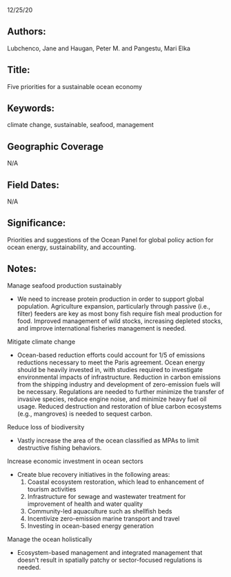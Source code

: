 12/25/20
## Authors:
Lubchenco, Jane and Haugan, Peter M. and Pangestu, Mari Elka
## Title:
Five priorities for a sustainable ocean economy
## Keywords:
climate change, sustainable, seafood, management
## Geographic Coverage
N/A
## Field Dates:
N/A
## Significance:
Priorities and suggestions of the Ocean Panel for global policy action  for ocean energy, sustainability, and accounting.

## Notes:
Manage seafood production sustainably
- We need to increase protein production in order to support global population. Agriculture expansion, particularly through passive (i.e., filter) feeders are key as most bony fish require fish meal production for food. Improved management of wild stocks, increasing depleted stocks, and improve international fisheries management is needed.

Mitigate climate change
- Ocean-based reduction efforts could account for 1/5 of emissions reductions necessary to meet the Paris agreement. Ocean energy should be heavily invested in, with studies required to investigate environmental impacts of infrastructure. Reduction in carbon emissions from the shipping industry and development of zero-emission fuels will be necessary. Regulations are needed to further minimize the transfer of invasive species, reduce engine noise, and minimize heavy fuel oil usage. Reduced destruction and restoration of blue carbon ecosystems (e.g., mangroves) is needed to sequest carbon.

Reduce loss of biodiversity
- Vastly increase the area of the ocean classified as MPAs to limit destructive fishing behaviors.

Increase economic investment in ocean sectors
- Create blue recovery initiatives in the following areas:
  1. Coastal ecosystem restoration, which lead to enhancement of tourism activities
  2. Infrastructure for sewage and wastewater treatment for improvement of health and water quality
  3. Community-led aquaculture such as shellfish beds
  4. Incentivize zero-emission marine transport and travel
  5. Investing in ocean-based energy generation

Manage the ocean holistically
- Ecosystem-based management and integrated management that doesn't result in spatially patchy or sector-focused regulations is needed.
